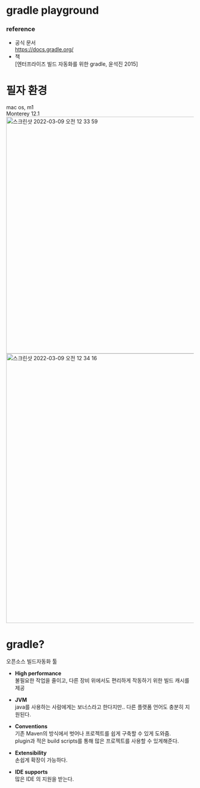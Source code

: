 # gradle playground

### reference
- 공식 문서  
https://docs.gradle.org/  
- 책  
[엔터프라이즈 빌드 자동화를 위한 gradle, 윤석진 2015]

# 필자 환경
mac os, m1  
Monterey 12.1   
<img width="634" alt="스크린샷 2022-03-09 오전 12 33 59" src="https://user-images.githubusercontent.com/26921986/157270774-cafcbac3-f819-4dfd-97ae-b1a60c9d4478.png">
<img width="722" alt="스크린샷 2022-03-09 오전 12 34 16" src="https://user-images.githubusercontent.com/26921986/157270831-26bef071-f29a-4953-94a0-f53d924dcb1d.png">



# gradle?
오픈소스 빌드자동화 툴  
- **High performance**    
불필요한 작업을 줄이고, 다른 장비 위에서도 편리하게 작동하기 위한 빌드 캐시를 제공  

- **JVM**  
java를 사용하는 사람에게는 보너스라고 한다지만.. 다른 플랫폼 언어도 충분히 지원된다.  

- **Conventions**  
기존 Maven의 방식에서 벗어나 프로젝트를 쉽게 구축할 수 있게 도와줌.  
plugin과 적은 build scripts를 통해 많은 프로젝트를 사용할 수 있게해준다.  

- **Extensibility**  
손쉽게 확장이 가능하다.

- **IDE supports**  
많은 IDE 의 지원을 받는다.

